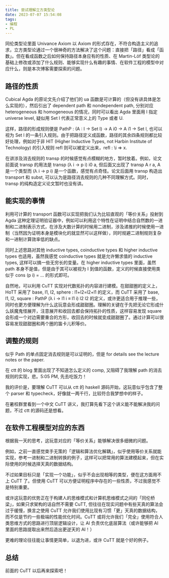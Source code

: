 ```yaml
---
title: 尝试理解立方类型论
date: 2023-07-07 15:54:08
tags:
- 编程
- PL
---
```


同伦类型论里面 Univance Axiom 以 Axiom 的形式存在，不符合构造主义的追求，立方类型论通过一个很神奇的方法解决了这个问题：直接把「路径」看成「函数」。但在看成函数之后如何保持路径本身应有的性质、在 Martin-Löf 类型论的基础上修改或添加了什么规则、能够实现什么有趣的事情、在软件工程的模型中对应什么，则是本次博客需要探索的问题。

## 路径的性质

Cubical Agda 的原论文先介绍了他们的 ua 函数是可计算的（但没有讲具体是怎么实现的），然后引出了 dependent path 和 nondependent path, 分别对应 heterogeneous 和 homogeneous 的情况，同时可以看出 Agda 里面用 l 指定 universe level, 疑似用 Set l 代表正常意义上的 Type 或者 U.

这样，路径的形成规则便是 PathP : (A : I -> Set l) -> A i0 -> A i1 -> Set l, 也可以视为 Set l 的一条引入规则。由于把路径定义成函数，路径的其余四条规则都比较好处理，例如对于非 HIT (Higher Inductive Types, not Harbin Institute of Technology) 的引入规则 refl 则可以被定义出来，refl : \i => x. 

在讲涉及消去规则的 transp 的时候感觉有点模糊的地方，暂时放着。例如，论文前面说 transp 的用法是 transp (λ i → p i) i0 a, 但后面又出现了 transp A r a, A 是一个类型而 (λ i → p i) 是一个函数，感觉有点奇怪。论文后面用 transp 构造出 transport 和 subst, 可以认为是路径消去规则的几种不同理解方式。同时，transp 的纯构造定义论文暂时也没有讲。

## 能实现的事情

利用可计算的 transport 函数可以实现把我们认为比较直观的「等价关系」投射到 Agda 这种定理证明验证器中，例如可以利用这个特性在证明中结合自然数的一进制和二进制表示方式，在涉及大数计算的时候用二进制，涉及递推的时候使用一进制（当然因为证明本身是模块化的就显然可以这样做），同时规避二进制规则复杂和一进制计算效率低的缺点。

同时上述思路对其他 inductive types, coinductive types 和 higher inductive types 也适用，虽然我感觉 coinductive types 就是允许懒求值的 inductive types, 这样可以搞一些无穷长的变量。在 higher inductive types 里面，虽然 path 本身不是值，但是由于其可以被视为 I 到值的函数，定义的时候直接使用类似于 cons (p i) = ... 的形式即可。

自然地，可以利用 CuTT 实现对代数拓扑的内容进行建模。在甜甜圈的定义上，HoTT 采用了 base, l1, l2, sphere : l1+l2=l2+l1 的定义，而 CuTT 采用了 base, l1, l2, square : PathP (λ i → l1 i ≡ l1 i) l2 l2 的定义，或许更适合用于推理一些，同时也更方便理解为什么这玩意会形成甜甜圈。理解的关键在于先把无论它形成什么妖魔鬼怪展开，注意展开和收回去都会保持拓扑的性质，这样容易发现 square 会形成一个对边需要重合的方形，收回去的时候就变成甜甜圈了。通过计算可以很容易发现甜甜圈和两个圈的笛卡儿积等价。

## 调整的规则

似乎 Path 的单点固定消去规则是可以证明的，但是 for details see the lecture notes or the paper.

在 ctt 的 blog 里面出现了不知道怎么定义的 comp, 又阻碍了我理解 path 的消去规则的实现，悲。5:05 PM, 先去吃饭力！

我的评价是，要理解 CuTT 可以从 ctt 的 haskell 源码开始，这玩意似乎包含了整个 parser 和 typecheck，好像就一两千行，比较符合我梦想中的样子。

在暑校群里看到一个中文 CuTT 讲义，我打算先看下这个讲义能不能解决我的问题，不过 ctt 的源码还是想看。

## 在软件工程模型对应的东西

根据我一天的思考，这玩意对应的「等价关系」能够解决很多细微的问题。

例如，之前一直感觉束手无策的「逻辑和算法优化解耦」，似乎使用等价关系就能实现，参考一进制和二进制转换的例子，这样可以把常用的算法建模起来，但在实际使用的时候选择天真的数据结构。

不过如果目标只是「实现一个功能」，似乎不会出现相等的类型，便在这方面用不上 CuTT 了。但使用 CuTT 可以方便证明程序中存在的一些性质，不过我感觉不是特别重要。

或许这玩意的优势正在于构建人的思维模式和计算机思维模式之间的「同伦桥梁」，如果只求架构的话自然不需要 CuTT, 但往往在现实问题中有些天真的算法会过于缓慢，换言之使用 CuTT 允许我们使用比现有习惯「更」天真的数据结构，而不仅是节约一些极端的性能优化时间。CuTT 或将允许我们「完全」使用符合人类思维方式的思路进行顶层逻辑设计，让 AI 负责优化底层算法（或许能够把 AI 里面的思路提取出来然后造出更逆天的 AI！）

更难的理论往往能让事情更简单，以退为进，或许 CuTT 就是个好的例子。

## 总结

前面的 CuTT 以后再来探索吧！
